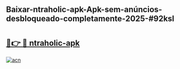 ## Baixar-ntraholic-apk-Apk-sem-anúncios-desbloqueado-completamente-2025-#92ksl

# <h2><a href="https://ainizakaria.my?title=ntraholic-apk&ref=22M">🔗👉 🔴 ntraholic-apk</a></h2>

[![acn](https://github.com/user-attachments/assets/0f9c940e-d8b0-45ae-aac7-cd30a18b3e1c)](https://ainizakaria.my?title=ntraholic-apk&ref=22M)

